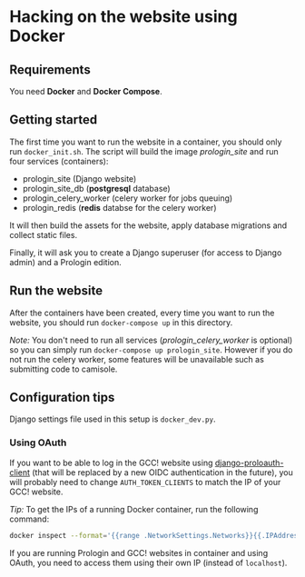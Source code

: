 # Hacking on the website using Docker

## Requirements

You need **Docker** and **Docker Compose**.

## Getting started

The first time you want to run the website in a container, you should only
run `docker_init.sh`. The script will build the image *prologin_site* and run
four services (containers):
* prologin_site (Django website)
* prologin_site_db (**postgresql** database)
* prologin_celery_worker (celery worker for jobs queuing)
* prologin_redis (**redis** databse for the celery worker)

It will then build the assets for the website, apply database migrations and
collect static files.

Finally, it will ask you to create a Django superuser (for access to Django
admin) and a Prologin edition.

## Run the website

After the containers have been created, every time you want to run the
website, you should run `docker-compose up` in this directory.

*Note:* You don't need to run all services (*prologin_celery_worker* is
optional) so you can simply run `docker-compose up prologin_site`. However if
you do not run the celery worker, some features will be unavailable such as
submitting code to camisole.

## Configuration tips

Django settings file used in this setup is `docker_dev.py`.

### Using OAuth

If you want to be able to log in the GCC! website using [django-proloauth-client](https://github.com/prologin/django-proloauth-client) (that will be replaced by a new OIDC authentication in the future), you will probably need to change `AUTH_TOKEN_CLIENTS` to match the IP of your GCC! website.

*Tip:* To get the IPs of a running Docker container, run the following command:
```bash
docker inspect --format='{{range .NetworkSettings.Networks}}{{.IPAddress}}{{end}}' <container>
```

If you are running Prologin and GCC! websites in container and using OAuth, you need to access them using their own IP (instead of `localhost`).
